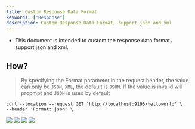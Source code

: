 ```yaml
---
title: Custom Response Data Format
keywords: ["Response"]
description: Custom Response Data Format, support json and xml
---
```


* This document is intended to custom the response data format，support json and xml.

## How?

> By specifying the Format parameter in the request header, the value can only be `JSON`, `XML`, the default is `JSON`. If the value is invalid will propmpt and `JSON` is used by default  

```
curl --location --request GET 'http://localhost:9195/helloworld' \
--header 'Format: json' \
```

![](https://user-images.githubusercontent.com/2174082/145175879-c529bab3-784a-4812-92cb-140541c2449c.jpg)
![](https://user-images.githubusercontent.com/2174082/145175903-14d3f17a-9175-4c36-a2ba-7272ae8dbc04.jpg)
![](https://user-images.githubusercontent.com/2174082/145176033-9e2cd971-6896-487c-9dee-ca0e697374c9.png)
![](https://user-images.githubusercontent.com/2174082/145176079-bb63b797-6e41-4073-8ebe-3c79f2269e11.png)